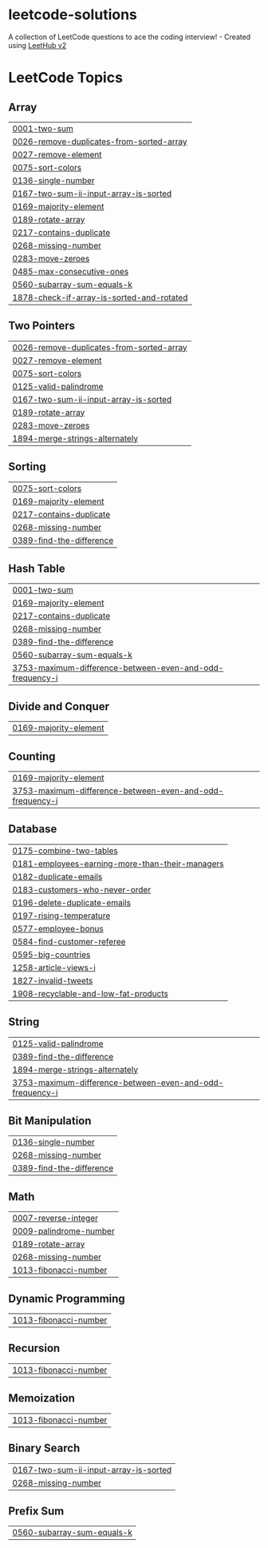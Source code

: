 # leetcode-solutions
A collection of LeetCode questions to ace the coding interview! - Created using [LeetHub v2](https://github.com/arunbhardwaj/LeetHub-2.0)

<!---LeetCode Topics Start-->
# LeetCode Topics
## Array
|  |
| ------- |
| [0001-two-sum](https://github.com/JashwanthReddy13189/leetcode-solutions/tree/master/0001-two-sum) |
| [0026-remove-duplicates-from-sorted-array](https://github.com/JashwanthReddy13189/leetcode-solutions/tree/master/0026-remove-duplicates-from-sorted-array) |
| [0027-remove-element](https://github.com/JashwanthReddy13189/leetcode-solutions/tree/master/0027-remove-element) |
| [0075-sort-colors](https://github.com/JashwanthReddy13189/leetcode-solutions/tree/master/0075-sort-colors) |
| [0136-single-number](https://github.com/JashwanthReddy13189/leetcode-solutions/tree/master/0136-single-number) |
| [0167-two-sum-ii-input-array-is-sorted](https://github.com/JashwanthReddy13189/leetcode-solutions/tree/master/0167-two-sum-ii-input-array-is-sorted) |
| [0169-majority-element](https://github.com/JashwanthReddy13189/leetcode-solutions/tree/master/0169-majority-element) |
| [0189-rotate-array](https://github.com/JashwanthReddy13189/leetcode-solutions/tree/master/0189-rotate-array) |
| [0217-contains-duplicate](https://github.com/JashwanthReddy13189/leetcode-solutions/tree/master/0217-contains-duplicate) |
| [0268-missing-number](https://github.com/JashwanthReddy13189/leetcode-solutions/tree/master/0268-missing-number) |
| [0283-move-zeroes](https://github.com/JashwanthReddy13189/leetcode-solutions/tree/master/0283-move-zeroes) |
| [0485-max-consecutive-ones](https://github.com/JashwanthReddy13189/leetcode-solutions/tree/master/0485-max-consecutive-ones) |
| [0560-subarray-sum-equals-k](https://github.com/JashwanthReddy13189/leetcode-solutions/tree/master/0560-subarray-sum-equals-k) |
| [1878-check-if-array-is-sorted-and-rotated](https://github.com/JashwanthReddy13189/leetcode-solutions/tree/master/1878-check-if-array-is-sorted-and-rotated) |
## Two Pointers
|  |
| ------- |
| [0026-remove-duplicates-from-sorted-array](https://github.com/JashwanthReddy13189/leetcode-solutions/tree/master/0026-remove-duplicates-from-sorted-array) |
| [0027-remove-element](https://github.com/JashwanthReddy13189/leetcode-solutions/tree/master/0027-remove-element) |
| [0075-sort-colors](https://github.com/JashwanthReddy13189/leetcode-solutions/tree/master/0075-sort-colors) |
| [0125-valid-palindrome](https://github.com/JashwanthReddy13189/leetcode-solutions/tree/master/0125-valid-palindrome) |
| [0167-two-sum-ii-input-array-is-sorted](https://github.com/JashwanthReddy13189/leetcode-solutions/tree/master/0167-two-sum-ii-input-array-is-sorted) |
| [0189-rotate-array](https://github.com/JashwanthReddy13189/leetcode-solutions/tree/master/0189-rotate-array) |
| [0283-move-zeroes](https://github.com/JashwanthReddy13189/leetcode-solutions/tree/master/0283-move-zeroes) |
| [1894-merge-strings-alternately](https://github.com/JashwanthReddy13189/leetcode-solutions/tree/master/1894-merge-strings-alternately) |
## Sorting
|  |
| ------- |
| [0075-sort-colors](https://github.com/JashwanthReddy13189/leetcode-solutions/tree/master/0075-sort-colors) |
| [0169-majority-element](https://github.com/JashwanthReddy13189/leetcode-solutions/tree/master/0169-majority-element) |
| [0217-contains-duplicate](https://github.com/JashwanthReddy13189/leetcode-solutions/tree/master/0217-contains-duplicate) |
| [0268-missing-number](https://github.com/JashwanthReddy13189/leetcode-solutions/tree/master/0268-missing-number) |
| [0389-find-the-difference](https://github.com/JashwanthReddy13189/leetcode-solutions/tree/master/0389-find-the-difference) |
## Hash Table
|  |
| ------- |
| [0001-two-sum](https://github.com/JashwanthReddy13189/leetcode-solutions/tree/master/0001-two-sum) |
| [0169-majority-element](https://github.com/JashwanthReddy13189/leetcode-solutions/tree/master/0169-majority-element) |
| [0217-contains-duplicate](https://github.com/JashwanthReddy13189/leetcode-solutions/tree/master/0217-contains-duplicate) |
| [0268-missing-number](https://github.com/JashwanthReddy13189/leetcode-solutions/tree/master/0268-missing-number) |
| [0389-find-the-difference](https://github.com/JashwanthReddy13189/leetcode-solutions/tree/master/0389-find-the-difference) |
| [0560-subarray-sum-equals-k](https://github.com/JashwanthReddy13189/leetcode-solutions/tree/master/0560-subarray-sum-equals-k) |
| [3753-maximum-difference-between-even-and-odd-frequency-i](https://github.com/JashwanthReddy13189/leetcode-solutions/tree/master/3753-maximum-difference-between-even-and-odd-frequency-i) |
## Divide and Conquer
|  |
| ------- |
| [0169-majority-element](https://github.com/JashwanthReddy13189/leetcode-solutions/tree/master/0169-majority-element) |
## Counting
|  |
| ------- |
| [0169-majority-element](https://github.com/JashwanthReddy13189/leetcode-solutions/tree/master/0169-majority-element) |
| [3753-maximum-difference-between-even-and-odd-frequency-i](https://github.com/JashwanthReddy13189/leetcode-solutions/tree/master/3753-maximum-difference-between-even-and-odd-frequency-i) |
## Database
|  |
| ------- |
| [0175-combine-two-tables](https://github.com/JashwanthReddy13189/leetcode-solutions/tree/master/0175-combine-two-tables) |
| [0181-employees-earning-more-than-their-managers](https://github.com/JashwanthReddy13189/leetcode-solutions/tree/master/0181-employees-earning-more-than-their-managers) |
| [0182-duplicate-emails](https://github.com/JashwanthReddy13189/leetcode-solutions/tree/master/0182-duplicate-emails) |
| [0183-customers-who-never-order](https://github.com/JashwanthReddy13189/leetcode-solutions/tree/master/0183-customers-who-never-order) |
| [0196-delete-duplicate-emails](https://github.com/JashwanthReddy13189/leetcode-solutions/tree/master/0196-delete-duplicate-emails) |
| [0197-rising-temperature](https://github.com/JashwanthReddy13189/leetcode-solutions/tree/master/0197-rising-temperature) |
| [0577-employee-bonus](https://github.com/JashwanthReddy13189/leetcode-solutions/tree/master/0577-employee-bonus) |
| [0584-find-customer-referee](https://github.com/JashwanthReddy13189/leetcode-solutions/tree/master/0584-find-customer-referee) |
| [0595-big-countries](https://github.com/JashwanthReddy13189/leetcode-solutions/tree/master/0595-big-countries) |
| [1258-article-views-i](https://github.com/JashwanthReddy13189/leetcode-solutions/tree/master/1258-article-views-i) |
| [1827-invalid-tweets](https://github.com/JashwanthReddy13189/leetcode-solutions/tree/master/1827-invalid-tweets) |
| [1908-recyclable-and-low-fat-products](https://github.com/JashwanthReddy13189/leetcode-solutions/tree/master/1908-recyclable-and-low-fat-products) |
## String
|  |
| ------- |
| [0125-valid-palindrome](https://github.com/JashwanthReddy13189/leetcode-solutions/tree/master/0125-valid-palindrome) |
| [0389-find-the-difference](https://github.com/JashwanthReddy13189/leetcode-solutions/tree/master/0389-find-the-difference) |
| [1894-merge-strings-alternately](https://github.com/JashwanthReddy13189/leetcode-solutions/tree/master/1894-merge-strings-alternately) |
| [3753-maximum-difference-between-even-and-odd-frequency-i](https://github.com/JashwanthReddy13189/leetcode-solutions/tree/master/3753-maximum-difference-between-even-and-odd-frequency-i) |
## Bit Manipulation
|  |
| ------- |
| [0136-single-number](https://github.com/JashwanthReddy13189/leetcode-solutions/tree/master/0136-single-number) |
| [0268-missing-number](https://github.com/JashwanthReddy13189/leetcode-solutions/tree/master/0268-missing-number) |
| [0389-find-the-difference](https://github.com/JashwanthReddy13189/leetcode-solutions/tree/master/0389-find-the-difference) |
## Math
|  |
| ------- |
| [0007-reverse-integer](https://github.com/JashwanthReddy13189/leetcode-solutions/tree/master/0007-reverse-integer) |
| [0009-palindrome-number](https://github.com/JashwanthReddy13189/leetcode-solutions/tree/master/0009-palindrome-number) |
| [0189-rotate-array](https://github.com/JashwanthReddy13189/leetcode-solutions/tree/master/0189-rotate-array) |
| [0268-missing-number](https://github.com/JashwanthReddy13189/leetcode-solutions/tree/master/0268-missing-number) |
| [1013-fibonacci-number](https://github.com/JashwanthReddy13189/leetcode-solutions/tree/master/1013-fibonacci-number) |
## Dynamic Programming
|  |
| ------- |
| [1013-fibonacci-number](https://github.com/JashwanthReddy13189/leetcode-solutions/tree/master/1013-fibonacci-number) |
## Recursion
|  |
| ------- |
| [1013-fibonacci-number](https://github.com/JashwanthReddy13189/leetcode-solutions/tree/master/1013-fibonacci-number) |
## Memoization
|  |
| ------- |
| [1013-fibonacci-number](https://github.com/JashwanthReddy13189/leetcode-solutions/tree/master/1013-fibonacci-number) |
## Binary Search
|  |
| ------- |
| [0167-two-sum-ii-input-array-is-sorted](https://github.com/JashwanthReddy13189/leetcode-solutions/tree/master/0167-two-sum-ii-input-array-is-sorted) |
| [0268-missing-number](https://github.com/JashwanthReddy13189/leetcode-solutions/tree/master/0268-missing-number) |
## Prefix Sum
|  |
| ------- |
| [0560-subarray-sum-equals-k](https://github.com/JashwanthReddy13189/leetcode-solutions/tree/master/0560-subarray-sum-equals-k) |
<!---LeetCode Topics End-->